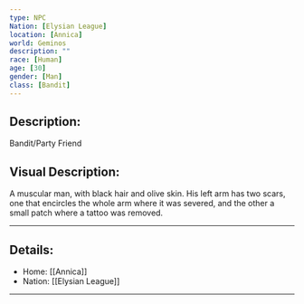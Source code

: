 ```yaml
---
type: NPC
Nation: [Elysian League]
location: [Annica]
world: Geminos
description: ""
race: [Human]
age: [30]
gender: [Man]
class: [Bandit]
---
```


## Description:

Bandit/Party Friend

## Visual Description:

A muscular man, with black hair and olive skin. His left arm has two scars, one that encircles the whole arm where it was severed, and the other a small patch where a tattoo was removed.

---
## Details:
- Home: [[Annica]]
- Nation: [[Elysian League]]

---


